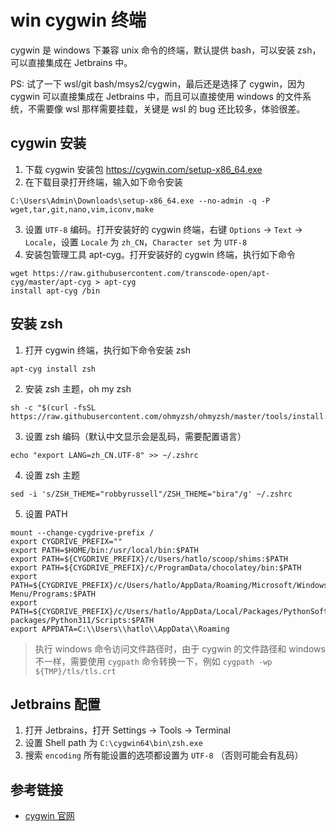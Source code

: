# win cygwin 终端

cygwin 是 windows 下兼容 unix 命令的终端，默认提供 bash，可以安装 zsh，可以直接集成在 Jetbrains 中。

PS: 试了一下 wsl/git bash/msys2/cygwin，最后还是选择了 cygwin，因为 cygwin 可以直接集成在 Jetbrains 中，而且可以直接使用 windows 的文件系统，不需要像 wsl 那样需要挂载，关键是 wsl 的 bug 还比较多，体验很差。

## cygwin 安装

1. 下载 cygwin 安装包 <https://cygwin.com/setup-x86_64.exe>
2. 在下载目录打开终端，输入如下命令安装

```shell
C:\Users\Admin\Downloads\setup-x86_64.exe --no-admin -q -P wget,tar,git,nano,vim,iconv,make
```

3. 设置 `UTF-8` 编码。打开安装好的 cygwin 终端，右键 `Options` -> `Text` -> `Locale`，设置 `Locale` 为 `zh_CN`，`Character set` 为 `UTF-8`
4. 安装包管理工具 apt-cyg。打开安装好的 cygwin 终端，执行如下命令

```shell
wget https://raw.githubusercontent.com/transcode-open/apt-cyg/master/apt-cyg > apt-cyg
install apt-cyg /bin
```

## 安装 zsh

1. 打开 cygwin 终端，执行如下命令安装 zsh

```shell
apt-cyg install zsh
```

2. 安装 zsh 主题，oh my zsh

```shell
sh -c "$(curl -fsSL https://raw.githubusercontent.com/ohmyzsh/ohmyzsh/master/tools/install.sh)"
```

3. 设置 zsh 编码（默认中文显示会是乱码，需要配置语言）

```shell
echo "export LANG=zh_CN.UTF-8" >> ~/.zshrc
```

4. 设置 zsh 主题

```shell
sed -i 's/ZSH_THEME="robbyrussell"/ZSH_THEME="bira"/g' ~/.zshrc
```

5. 设置 PATH

```shell
mount --change-cygdrive-prefix /
export CYGDRIVE_PREFIX=""
export PATH=$HOME/bin:/usr/local/bin:$PATH
export PATH=${CYGDRIVE_PREFIX}/c/Users/hatlo/scoop/shims:$PATH
export PATH=${CYGDRIVE_PREFIX}/c/ProgramData/chocolatey/bin:$PATH 
export PATH=${CYGDRIVE_PREFIX}/c/Users/hatlo/AppData/Roaming/Microsoft/Windows/Start\ Menu/Programs:$PATH
export PATH=${CYGDRIVE_PREFIX}/c/Users/hatlo/AppData/Local/Packages/PythonSoftwareFoundation.Python.3.11_qbz5n2kfra8p0/LocalCache/local-packages/Python311/Scripts:$PATH
export APPDATA=C:\\Users\\hatlo\\AppData\\Roaming
```

> 执行 windows 命令访问文件路径时，由于 cygwin 的文件路径和 windows 不一样，需要使用 `cygpath` 命令转换一下，例如 `cygpath -wp ${TMP}/tls/tls.crt`

## Jetbrains 配置

1. 打开 Jetbrains，打开 Settings -> Tools -> Terminal
2. 设置 Shell path 为 `C:\cygwin64\bin\zsh.exe`
3. 搜索 `encoding` 所有能设置的选项都设置为 `UTF-8` （否则可能会有乱码）

## 参考链接

- [cygwin 官网](https://cygwin.com/setup-x86_64.exe)
